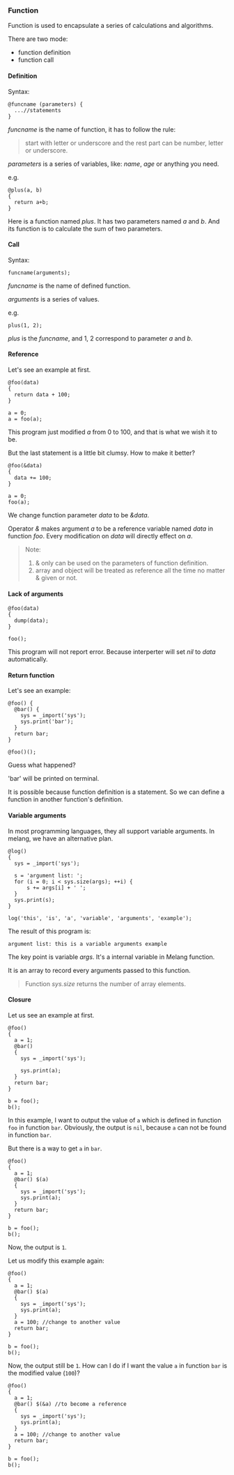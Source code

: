### Function

Function is used to encapsulate a series of calculations and algorithms.

There are two mode:

- function definition
- function call



#### Definition

Syntax:

```
@funcname (parameters) {
  ...//statements
}
```

*funcname* is the name of function, it has to follow the rule:

> start with letter or underscore and the rest part can be number, letter or underscore.

*parameters* is a series of variables, like: *name*, *age* or anything you need.

e.g.

```
@plus(a, b)
{
  return a+b;
}
```

Here is a function named *plus*. It has two parameters named *a* and *b*. And its function is to calculate the sum of two parameters.



#### Call

Syntax:

```
funcname(arguments);
```

*funcname* is the name of defined function.

*arguments* is a series of values.

e.g.

```
plus(1, 2);
```

*plus* is the *funcname*, and 1, 2 correspond to parameter *a* and *b*.



#### Reference

Let's see an example at first.

```
@foo(data)
{
  return data + 100;
}

a = 0;
a = foo(a);
```

This program just modified *a* from 0 to 100, and that is what we wish it to be.

But the last statement is a little bit clumsy. How to make it better?

```
@foo(&data)
{
  data += 100;
}

a = 0;
foo(a);
```

We change function parameter *data* to be *&data*.

Operator *&* makes argument *a* to be a reference variable named *data* in function *foo*. Every modification on *data* will directly effect on *a*.

> Note:
>   1. & only can be used on the parameters of function definition.
>   2. array and object will be treated as reference all the time no matter & given or not.



#### Lack of arguments

```
@foo(data)
{
  dump(data);
}

foo();
```

This program will not report error. Because interperter will set *nil* to *data* automatically.



#### Return function

Let's see an example:

```
@foo() {
  @bar() {
    sys = _import('sys');
    sys.print('bar');
  }
  return bar;
}

@foo()();
```

Guess what happened?

'bar' will be printed on terminal.

It is possible because function definition is a statement. So we can define a function in another function's definition.



#### Variable arguments

In most programming languages, they all support variable arguments. In melang, we have an alternative plan.

```
@log()
{
  sys = _import('sys');

  s = 'argument list: ';
  for (i = 0; i < sys.size(args); ++i) {
      s += args[i] + ' ';
  }
  sys.print(s);
}

log('this', 'is', 'a', 'variable', 'arguments', 'example');
```

The result of this program is:

```
argument list: this is a variable arguments example 
```

The key point is variable *args*. It's a internal variable in Melang function.

It is an array to record every arguments passed to this function.

> Function *sys.size* returns the number of array elements.



#### Closure

Let us see an example at first.

```
@foo()
{
  a = 1;
  @bar()
  {
    sys = _import('sys');

    sys.print(a);
  }
  return bar;
}

b = foo();
b();
```

In this example, I want to output the value of `a` which is defined in function `foo` in function `bar`. Obviously, the output is `nil`, because `a` can not be found in function `bar`.

But there is a way to get `a` in `bar`.

```
@foo()
{
  a = 1;
  @bar() $(a)
  {
    sys = _import('sys');
    sys.print(a);
  }
  return bar;
}

b = foo();
b();
```

Now, the output is `1`.

Let us modify this example again:

```
@foo()
{
  a = 1;
  @bar() $(a)
  {
    sys = _import('sys');
    sys.print(a);
  }
  a = 100; //change to another value
  return bar;
}

b = foo();
b();
```

Now, the output still be `1`. How can I do if I want the value `a` in function `bar` is the modified value (`100`)?

```
@foo()
{
  a = 1;
  @bar() $(&a) //to become a reference
  {
    sys = _import('sys');
    sys.print(a);
  }
  a = 100; //change to another value
  return bar;
}

b = foo();
b();
```

